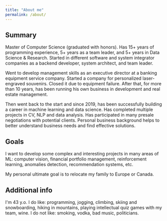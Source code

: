 ```yaml
---
title: "About me"
permalink: /about/
---
```


## Summary

Master of Computer Science (graduated with honors).
Has 15+ years of programming experience, 5+ years as a team leader, and 5+ years in Data Science & Research.
Started in different software and system integrator companies as a backend developer,
system architect, and team leader.

Went to develop management skills as an executive director at a banking equipment service company.
Started a company for personalized laser-engraved souvenirs. Closed it due to equipment failure.
After that, for more than 10 years, has been running his own business in development and real estate management.

Then went back to the start and since 2019, has been successfully building
a career in machine learning and data science.
Has completed multiple projects in CV, NLP and data analysis.
Has participated in many presale negotiations with potential clients.
Personal business background helps to better understand business needs and find effective solutions.

## Goals

I want to develop some complex and interesting projects in many areas of ML:
computer vision, financial portfolio management, reinforcement learning,
anomalies detection, recommendation systems, etc.

My personal ultimate goal is to relocate my family to Europe or Canada.

## Additional info

I'm 43 y.o.
I do like: programming, jogging, climbing, skiing and snowboarding, hiking in mountains,
playing intellectual quiz games with my team, wine.
I do not like: smoking, vodka, bad music, politicians.
